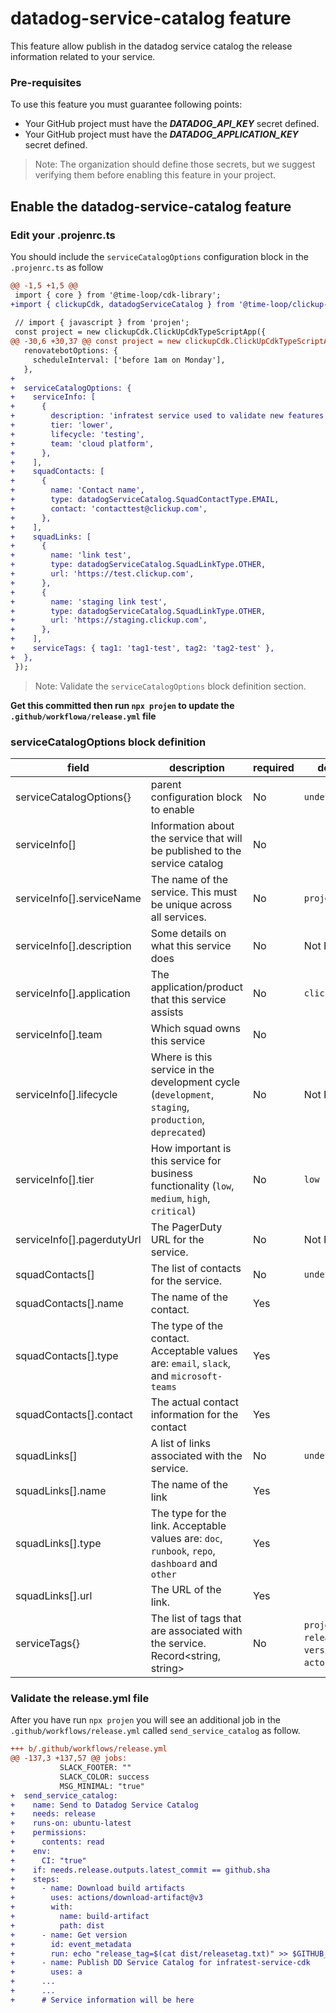 # datadog-service-catalog feature

This feature allow publish in the datadog service catalog the release information related to your service. 

### Pre-requisites

To use this feature you must guarantee following points: 
- Your GitHub project must have the ***DATADOG_API_KEY*** secret defined.
- Your GitHub project must have the ***DATADOG_APPLICATION_KEY*** secret defined.

> Note: The organization should define those secrets, but we suggest verifying them before enabling this feature in your project. 


## Enable the datadog-service-catalog feature

### Edit your .projenrc.ts

You should include the `serviceCatalogOptions` configuration block in the  `.projenrc.ts` as follow

```diff
@@ -1,5 +1,5 @@
 import { core } from '@time-loop/cdk-library';
+import { clickupCdk, datadogServiceCatalog } from '@time-loop/clickup-projen';
 
 // import { javascript } from 'projen';
 const project = new clickupCdk.ClickUpCdkTypeScriptApp({
@@ -30,6 +30,37 @@ const project = new clickupCdk.ClickUpCdkTypeScriptApp({
   renovatebotOptions: {
     scheduleInterval: ['before 1am on Monday'],
   },
+
+  serviceCatalogOptions: {
+    serviceInfo: [
+      {
+        description: 'infratest service used to validate new features and functionality',
+        tier: 'lower',
+        lifecycle: 'testing',
+        team: 'cloud platform',
+      },
+    ],
+    squadContacts: [
+      {
+        name: 'Contact name',
+        type: datadogServiceCatalog.SquadContactType.EMAIL,
+        contact: 'contacttest@clickup.com',
+      },
+    ],
+    squadLinks: [
+      {
+        name: 'link test',
+        type: datadogServiceCatalog.SquadLinkType.OTHER,
+        url: 'https://test.clickup.com',
+      },
+      {
+        name: 'staging link test',
+        type: datadogServiceCatalog.SquadLinkType.OTHER,
+        url: 'https://staging.clickup.com',
+      },
+    ],
+    serviceTags: { tag1: 'tag1-test', tag2: 'tag2-test' },
+  },
 });
```
> Note: Validate the `serviceCatalogOptions` block definition section. 

**Get this committed then run `npx projen` to update the `.github/workflowa/release.yml` file**

### serviceCatalogOptions block definition

| field                      | description                                                                                           | required | default                                          |
| -------------------------- | ----------------------------------------------------------------------------------------------------- | -------- | ------------------------------------------------ |
| serviceCatalogOptions{}    | parent configuration block to enable                                                                  | No       | `undefined`                                      |
| serviceInfo[]              | Information about the service that will be published to the service catalog                           | No       |                                                  |
| serviceInfo[].serviceName  | The name of the service. This must be unique across all services.                                     | No       | `project.name`                                   |
| serviceInfo[].description  | Some details on what this service does                                                                | No       | Not Provided                                     |
| serviceInfo[].application  | The application/product that this service assists                                                     | No       | `clickup`                                        |
| serviceInfo[].team         | Which squad owns this service                                                                         | No       |                                                  |
| serviceInfo[].lifecycle    | Where is this service in the development cycle (`development`, `staging`, `production`, `deprecated`) | No       | Not Provided                                     |
| serviceInfo[].tier         | How important is this service for business functionality (`low`, `medium`, `high`, `critical`)        | No       | `low`                                            |
| serviceInfo[].pagerdutyUrl | The PagerDuty URL for the service.                                                                    | No       | Not Provided                                     |
| squadContacts[]            | The list of contacts for the service.                                                                 | No       | `undefined`                                      |
| squadContacts[].name       | The name of the contact.                                                                              | Yes      |                                                  |
| squadContacts[].type       | The type of the contact. Acceptable values are: `email`, `slack`, and `microsoft-teams`               | Yes      |                                                  |
| squadContacts[].contact    | The actual contact information for the contact                                                        | Yes      |                                                  |
| squadLinks[]               | A list of links associated with the service.                                                          | No       | `undefined`                                      |
| squadLinks[].name          | The name of the link                                                                                  | Yes      |                                                  |
| squadLinks[].type          | The type for the link. Acceptable values are: `doc`, `runbook`, `repo`, `dashboard` and `other`       | Yes      |                                                  |
| squadLinks[].url           | The URL of the link.                                                                                  | Yes      |                                                  |
| serviceTags{}              | The list of tags that are associated with the service.  Record<string, string>                        | No       | `project`, `release`, `version` and `actor` tags |



### Validate the release.yml file

After you have run `npx projen` you will see an additional job in the `.github/workflows/release.yml` called `send_service_catalog` as follow. 

```diff
+++ b/.github/workflows/release.yml
@@ -137,3 +137,57 @@ jobs:
           SLACK_FOOTER: ""
           SLACK_COLOR: success
           MSG_MINIMAL: "true"
+  send_service_catalog:
+    name: Send to Datadog Service Catalog
+    needs: release
+    runs-on: ubuntu-latest
+    permissions:
+      contents: read
+    env:
+      CI: "true"
+    if: needs.release.outputs.latest_commit == github.sha
+    steps:
+      - name: Download build artifacts
+        uses: actions/download-artifact@v3
+        with:
+          name: build-artifact
+          path: dist
+      - name: Get version
+        id: event_metadata
+        run: echo "release_tag=$(cat dist/releasetag.txt)" >> $GITHUB_OUTPUT
+      - name: Publish DD Service Catalog for infratest-service-cdk
+        uses: a
+      ...
+      ...
+      # Service information will be here 
```